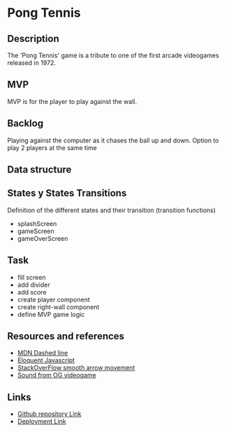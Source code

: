 # Pong Tennis

## Description
The 'Pong Tennis' game is a tribute to one of the first arcade videogames released in 1972.

## MVP
MVP is for the player to play against the wall.

## Backlog
Playing against the computer as it chases the ball up and down.
Option to play 2 players at the same time

## Data structure


## States y States Transitions
Definition of the different states and their transition (transition functions)

- splashScreen
- gameScreen
- gameOverScreen

## Task
- fill screen
- add divider
- add score
- create player component
- create right-wall component
- define MVP game logic

## Resources and references 
- [MDN Dashed line](https://developer.mozilla.org/en-US/docs/Web/API/CanvasRenderingContext2D/setLineDash)
- [Eloquent Javascript](https://eloquentjavascript.net/)
- [StackOverFlow smooth arrow movement](https://stackoverflow.com/questions/39806858/how-to-use-arrow-keys-to-move-object-smoothly-in-canvas)
- [Sound from OG videogame](https://www.youtube.com/watch?v=fiShX2pTz9A&t=31s)


## Links
- [Github repository Link](https://github.com/w1lkns/pong-tennis-js/)
- [Deployment Link](https://w1lkns.github.io/pong-tennis-js/)